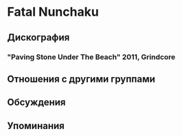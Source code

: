 # Fatal Nunchaku



## Дискография

### "Paving Stone Under The Beach" 2011, Grindcore




## Отношения с другими группами


## Обсуждения


## Упоминания

